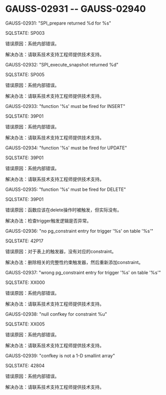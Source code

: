# GAUSS-02931 -- GAUSS-02940<a name="ZH-CN_TOPIC_0302073579"></a>

GAUSS-02931: "SPI\_prepare returned %d for %s"

SQLSTATE: SP003

错误原因：系统内部错误。

解决办法：请联系技术支持工程师提供技术支持。

GAUSS-02932: "SPI\_execute\_snapshot returned %d"

SQLSTATE: SP005

错误原因：系统内部错误。

解决办法：请联系技术支持工程师提供技术支持。

GAUSS-02933: "function '%s' must be fired for INSERT"

SQLSTATE: 39P01

错误原因：系统内部错误。

解决办法：请联系技术支持工程师提供技术支持。

GAUSS-02934: "function '%s' must be fired for UPDATE"

SQLSTATE: 39P01

错误原因：系统内部错误。

解决办法：请联系技术支持工程师提供技术支持。

GAUSS-02935: "function '%s' must be fired for DELETE"

SQLSTATE: 39P01

错误原因：函数应该在delete操作时被触发，但实际没有。

解决办法：检查trigger触发逻辑是否异常。

GAUSS-02936: "no pg\_constraint entry for trigger '%s' on table '%s'"

SQLSTATE: 42P17

错误原因：对于表上的触发器，没有对应的constraint。

解决办法：删除相关的完整性约束触发器，然后重新添加constraint。

GAUSS-02937: "wrong pg\_constraint entry for trigger '%s' on table '%s'"

SQLSTATE: XX000

错误原因：系统内部错误。

解决办法：请联系技术支持工程师提供技术支持。

GAUSS-02938: "null confkey for constraint %u"

SQLSTATE: XX005

错误原因：系统内部错误。

解决办法：请联系技术支持工程师提供技术支持。

GAUSS-02939: "confkey is not a 1-D smallint array"

SQLSTATE: 42804

错误原因：系统内部错误。

解决办法：请联系技术支持工程师提供技术支持。

